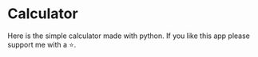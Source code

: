 # Calculator
Here is the simple calculator made with python.
If you like this app please support me with a ⭐.
